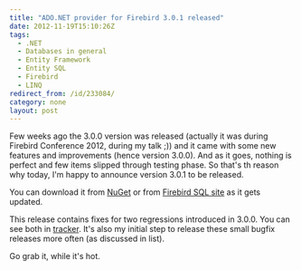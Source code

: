 ```yaml
---
title: "ADO.NET provider for Firebird 3.0.1 released"
date: 2012-11-19T15:10:26Z
tags:
  - .NET
  - Databases in general
  - Entity Framework
  - Entity SQL
  - Firebird
  - LINQ
redirect_from: /id/233084/
category: none
layout: post
---
```

Few weeks ago the 3.0.0 version was released (actually it was during Firebird Conference 2012, during my talk ;)) and it came with some new features and improvements (hence version 3.0.0). And as it goes, nothing is perfect and few items slipped through testing phase. So that's th reason why today, I'm happy to announce version 3.0.1 to be released.

You can download it from [NuGet][1] or from [Firebird SQL site][2] as it gets updated.

This release contains fixes for two regressions introduced in 3.0.0. You can see both in [tracker][3]. It's also my initial step to release these small bugfix releases more often (as discussed in list).

Go grab it, while it's hot.

[1]: http://nuget.org/packages/FirebirdSql.Data.FirebirdClient
[2]: http://www.firebirdsql.org/en/net-provider/
[3]: http://tracker.firebirdsql.org/secure/IssueNavigator.jspa?reset=true&pid=10003&fixfor=10483